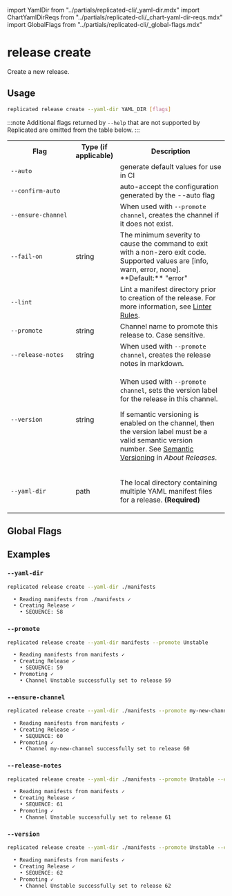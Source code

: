 import YamlDir from "../partials/replicated-cli/_yaml-dir.mdx"
import ChartYamlDirReqs from "../partials/replicated-cli/_chart-yaml-dir-reqs.mdx"
import GlobalFlags from "../partials/replicated-cli/_global-flags.mdx"

# release create

Create a new release.

## Usage
```bash
replicated release create --yaml-dir YAML_DIR [flags]
```

:::note
Additional flags returned by `--help` that are not supported by Replicated are omitted from the table below.
:::

<table>
  <tr>
    <th width="30%">Flag</th>
    <th width="20%">Type (if applicable)</th>
    <th width="50%">Description</th>
  </tr>
  <tr>
    <td><code>--auto</code></td>
    <td></td>
    <td>generate default values for use in CI</td>
  </tr>
  <tr>
    <td><code>--confirm-auto</code></td>
    <td></td>
    <td>auto-accept the configuration generated by the --auto flag</td>
  </tr>
  <tr>
    <td><code>--ensure-channel</code></td>
    <td></td>
    <td>When used with <code>--promote channel</code>, creates the channel if it does not exist.</td>
  </tr>
  <tr>
    <td><code>--fail-on</code></td>
    <td>string</td>
    <td>The minimum severity to cause the command to exit with a non-zero exit code. Supported values are [info, warn, error, none]. **Default:** "error"</td>
  </tr>
  <tr>
    <td><code>--lint</code></td>
    <td></td>
    <td>Lint a manifest directory prior to creation of the release. For more information, see <a href="linter">Linter Rules</a>.</td>
  </tr>
  <tr>
    <td><code>--promote</code></td>
    <td>string</td>
    <td>Channel name to promote this release to. Case sensitive.</td>
  </tr>
  <tr>
    <td><code>--release-notes</code></td>
    <td>string</td>
    <td>When used with <code>--promote channel</code>, creates the release notes in markdown.</td>
  </tr>
  <tr>
    <td><code>--version</code></td>
    <td>string</td>
    <td><p>When used with <code>--promote channel</code>, sets the version label for the release in this channel.</p><p>If semantic versioning is enabled on the channel, then the version label must be a valid semantic version number. See <a href="/vendor/releases-about#semantic-versioning">Semantic Versioning</a> in <em>About Releases</em>.</p></td>
  </tr>
  <tr>
    <td><code>--yaml-dir</code></td>
    <td>path</td>
    <td><p>The local directory containing multiple YAML manifest files for a release. <strong>(Required)</strong></p><p><ChartYamlDirReqs/></p></td>
  </tr>
</table>

## Global Flags

<GlobalFlags/>

## Examples

### `--yaml-dir`

```bash
replicated release create --yaml-dir ./manifests

  • Reading manifests from ./manifests ✓
  • Creating Release ✓
    • SEQUENCE: 58
```

### `--promote`

```bash
replicated release create --yaml-dir manifests --promote Unstable

  • Reading manifests from manifests ✓
  • Creating Release ✓
    • SEQUENCE: 59
  • Promoting ✓
    • Channel Unstable successfully set to release 59
```

### `--ensure-channel`

```bash
replicated release create --yaml-dir ./manifests --promote my-new-channel --ensure-channel

  • Reading manifests from manifests ✓
  • Creating Release ✓
    • SEQUENCE: 60
  • Promoting ✓
    • Channel my-new-channel successfully set to release 60
```

### `--release-notes`

```bash
replicated release create --yaml-dir ./manifests --promote Unstable --ensure-channel --release-notes "CI Release"

  • Reading manifests from manifests ✓
  • Creating Release ✓
    • SEQUENCE: 61
  • Promoting ✓
    • Channel Unstable successfully set to release 61
```

### `--version`

```bash
replicated release create --yaml-dir ./manifests --promote Unstable --ensure-channel --release-notes "Beta Release" --version "1.2.3"

  • Reading manifests from manifests ✓
  • Creating Release ✓
    • SEQUENCE: 62
  • Promoting ✓
    • Channel Unstable successfully set to release 62
```

